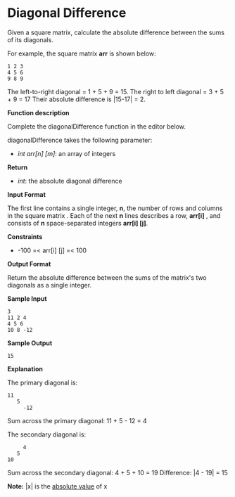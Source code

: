 # Diagonal Difference
Given a square matrix, calculate the absolute difference between the sums of its diagonals.  

For example, the square matrix **arr** is shown below:  

```
1 2 3
4 5 6
9 8 9  
```

The left-to-right diagonal = 1 + 5 + 9 = 15. The right to left diagonal = 3 + 5 + 9 = 17 Their absolute difference is |15-17| = 2.



**Function description**

Complete the diagonalDifference function in the editor below.  

diagonalDifference takes the following parameter:  

- *int arr[n] [m]*: an array of integers 

**Return**  

- *int*: the absolute diagonal difference  

**Input Format**

The first line contains a single integer, **n**,  the number of rows and columns in the square matrix . 
 Each of the next **n** lines describes a row, **arr[i]** , and consists of **n** space-separated integers **arr[i] [j]**.

**Constraints**

- -100 =< arr[i] [j] =< 100



**Output Format**

Return the absolute difference between the sums of the matrix's two diagonals as a single integer.

**Sample Input**

```
3
11 2 4
4 5 6
10 8 -12
```

**Sample Output**

```
15
```

**Explanation**

The primary diagonal is:  

```
11
   5
     -12
```

Sum across the primary diagonal: 11 + 5 - 12 = 4 

The secondary diagonal is:

```
     4
   5
10
```

Sum across the secondary diagonal: 4 + 5 + 10 = 19 
 Difference: |4 - 19| = 15

**Note:** |x| is the [absolute value](https://www.mathsisfun.com/numbers/absolute-value.html) of x